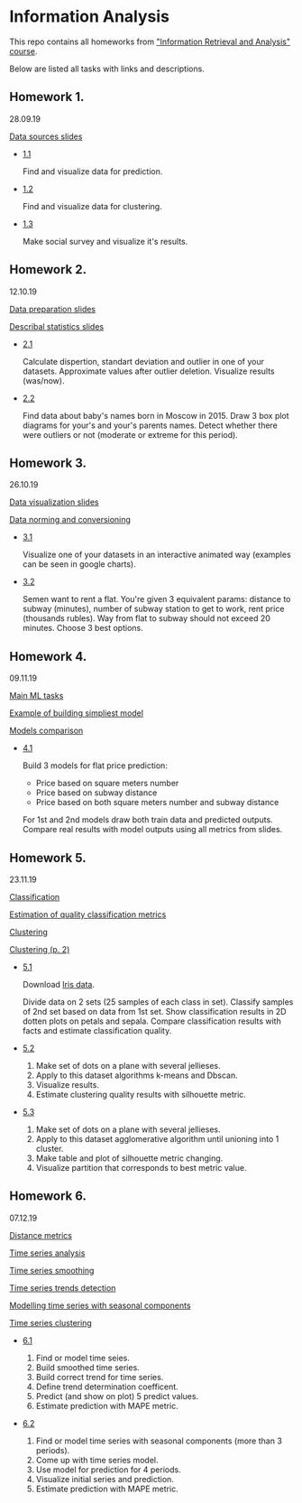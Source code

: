 # Information Analysis

This repo contains all homeworks from ["Information Retrieval and Analysis" course](slides).

Below are listed all tasks with links and descriptions.

## Homework 1. 
28.09.19

[Data sources slides](slides/05_Анализ%20данных_Источники%20данных.pptx)

- [1.1](DataVisualization/notebooks/RegressionEnergyConsumption.ipynb)

   Find and visualize data for prediction.

- [1.2](DataVisualization/notebooks/ClusteringMallCustomers.ipynb)

   Find and visualize data for clustering.

- [1.3](DataVisualization/notebooks/SurveyVisualization.ipynb)

   Make social survey and visualize it's results.


## Homework 2. 
12.10.19

[Data preparation slides](slides/06_Анализ%20данных_Подготовка%20данных.pptx)

[Describal statistics slides](slides/07_Анализ%20данных_Описательные%20статистики.pptx)

 - [2.1](DataAnalysis/notebooks/MallCustomersOutliersDetection.ipynb)
 
   Calculate dispertion, standart deviation and outlier in one of your datasets. Approximate values after outlier deletion. Visualize results (was/now).

 - [2.2](DataAnalysis/notebooks/NewbornNamesBoxPlots.ipynb)

   Find data about baby's names born in Moscow in 2015. Draw 3 box plot diagrams for your's and your's parents names. Detect whether there were outliers or not (moderate or extreme for this period).

## Homework 3. 
26.10.19

[Data visualization slides](slides/08_Анализ%20данных_Визуализация%20данных.pptx)

[Data norming and conversioning](slides/09_Анализ%20данных_Преобразование%20%20и%20нормировка%20данных.pptx)

 - [3.1](AnimatedVisualizationAndFlatRent/notebooks/InteractiveVisualizations.ipynb)
   
   Visualize one of your datasets in an interactive animated way (examples can be seen in google charts).   
   
 - [3.2](AnimatedVisualizationAndFlatRent/notebooks/FlatOptionsAnalyzing.ipynb)
   
   Semen want to rent a flat. You're given 3 equivalent params: distance to subway (minutes), number of subway station to get to work, rent price (thousands rubles). Way from flat to subway should not exceed 20 minutes. Choose 3 best options.
   
## Homework 4. 
09.11.19

[Main ML tasks](slides/10_Анализ%20данных_Основные%20задачи%20МО.pptx)

[Example of building simpliest model](slides/11_Анализ%20данных_Пример%20построения%20простейшей%20модели.pptx)

[Models comparison](slides/12_Анализ%20данных_Оценка%20качества%20прогнозирования.pptx)

 - [4.1]()
   
   Build 3 models for flat price prediction:
      - Price based on square meters number
      - Price based on subway distance
      - Price based on both square meters number and subway distance
   
   For 1st and 2nd models draw both train data and predicted outputs. Compare real results with model outputs using all metrics from slides.
   
## Homework 5. 
23.11.19

[Classification](/slides/13_Анализ%20данных_Классификация.pptx)

[Estimation of quality classification metrics](/slides/14_Анализ%20данных_Оценка%20качества%20классификации.pptx)

[Clustering](/slides/15_Анализ%20данных_Кластеризация.pptx)

[Clustering (p. 2)](/slides/16_Анализ%20данных_Кластеризация%20(продолжение).pptx)

 - [5.1]()
   
   Download [Iris data](http://archive.ics.uci.edu/ml/datasets/Iris).
   
   Divide data on 2 sets (25 samples of each class in set). Classify samples of 2nd set based on data from 1st set. Show classification results in 2D dotten plots on petals and sepala. Compare classification results with facts and estimate classification quality.
   
 - [5.2]()
 
   1) Make set of dots on a plane with several jellieses.
   2) Apply to this dataset algorithms k-means and Dbscan.
   3) Visualize results.
   4) Estimate clustering quality results with silhouette metric.
   
 - [5.3]()
 
   1) Make set of dots on a plane with several jellieses.
   2) Apply to this dataset agglomerative algorithm until unioning into 1 cluster.
   3) Make table and plot of silhouette metric changing.
   4) Visualize partition that corresponds to best metric value.

## Homework 6. 
07.12.19

[Distance metrics](/slides/17_Анализ%20данных_Метрики%20расстояний%20для%20различных%20шкал.pptx)

[Time series analysis](/slides/18_Анализ%20временных%20рядов.pptx)

[Time series smoothing](/slides/19_Сглаживание%20временных%20рядов.pptx)

[Time series trends detection](/slides/20_Определение%20трендов%20временных%20рядов.pptx)

[Modelling time series with seasonal components](/slides/21_Моделирование%20временных%20рядов%20с%20сезонными%20составляющими.pptx)

[Time series clustering](/slides/22_Кластеризация%20временных%20рядов.pptx)

 - [6.1]()
   
   1) Find or model time seies.
   2) Build smoothed time series.
   3) Build correct trend for time series.
   4) Define trend determination coefficent.
   5) Predict (and show on plot) 5 predict values.
   6) Estimate prediction with MAPE metric.
   
 - [6.2]()
 
   1) Find or model time series with seasonal components (more than 3 periods).
   2) Come up with time series model.
   3) Use model for prediction for 4 periods.
   4) Visualize initial series and prediction.
   5) Estimate prediction with MAPE metric.
